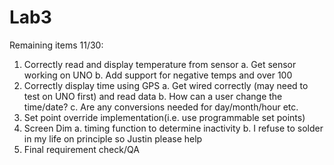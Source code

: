 # Lab3
Remaining items 11/30:

1. Correctly read and display temperature from sensor
  a. Get sensor working on UNO
  b. Add support for negative temps and over 100
2. Correctly display time using GPS
  a. Get wired correctly (may need to test on UNO first) and read data
  b. How can a user change the time/date?
  c. Are any conversions needed for day/month/hour etc.
3. Set point override implementation(i.e. use programmable set points)
4. Screen Dim
  a. timing function to determine inactivity
  b. I refuse to solder in my life on principle so Justin please help
5. Final requirement check/QA
